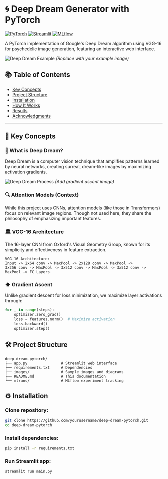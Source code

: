 # 🌀 Deep Dream Generator with PyTorch

[![PyTorch](https://img.shields.io/badge/PyTorch-2.0+-red.svg)](https://pytorch.org/)
[![Streamlit](https://img.shields.io/badge/Streamlit-Web%20UI-FF4B4B.svg)](https://streamlit.io/)
[![MLflow](https://img.shields.io/badge/MLflow-Experiment%20Tracking-%230099cc.svg)](https://mlflow.org/)

A PyTorch implementation of Google's Deep Dream algorithm using VGG-16 for psychedelic image generation, featuring an interactive web interface.

![Deep Dream Example](images/dream_example.jpg) *(Replace with your example image)*

## 📚 Table of Contents
- [Key Concepts](#-key-concepts)
- [Project Structure](#-project-structure)
- [Installation](#-installation)
- [How It Works](#-how-it-works)
- [Results](#-results)
- [Acknowledgments](#-acknowledgments)

---

## 🧠 Key Concepts

### 🌌 What is Deep Dream?
Deep Dream is a computer vision technique that amplifies patterns learned by neural networks, creating surreal, dream-like images by maximizing activation gradients.

![Deep Dream Process](images/dream_process.png) *(Add gradient ascent image)*

### 🔍 Attention Models (Context)
While this project uses CNNs, attention models (like those in Transformers) focus on relevant image regions. Though not used here, they share the philosophy of emphasizing important features.

### 🏛️ VGG-16 Architecture
The 16-layer CNN from Oxford's Visual Geometry Group, known for its simplicity and effectiveness in feature extraction.

```plaintext
VGG-16 Architecture:
Input -> 2x64 conv -> MaxPool -> 2x128 conv -> MaxPool -> 
3x256 conv -> MaxPool -> 3x512 conv -> MaxPool -> 3x512 conv -> MaxPool -> FC Layers
```

### ⬆️ Gradient Ascent
Unlike gradient descent for loss minimization, we maximize layer activations through:
```python
for _ in range(steps):
    optimizer.zero_grad()
    loss = features.norm()  # Maximize activation
    loss.backward()
    optimizer.step()
```

## 🛠️ Project Structure

```plaintext
deep-dream-pytorch/
├── app.py               # Streamlit web interface
├── requirements.txt     # Dependencies
├── images/              # Sample images and diagrams
├── README.md            # This documentation
└── mlruns/              # MLflow experiment tracking
```

## ⚙️ Installation

### Clone repository:
```bash
git clone https://github.com/yourusername/deep-dream-pytorch.git
cd deep-dream-pytorch
```

### Install dependencies:
```bash
pip install -r requirements.txt
```

### Run Streamlit app:
```bash
streamlit run main.py
```
